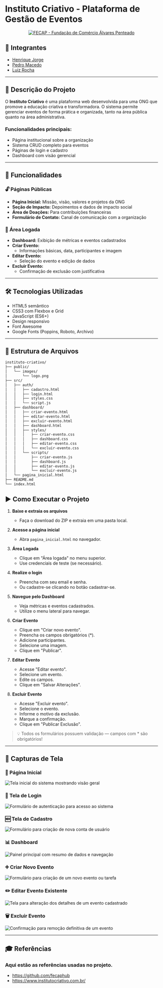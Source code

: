 # Instituto Criativo - Plataforma de Gestão de Eventos

<p align="center">
  <a href="https://www.fecap.br/">
    <img src="https://encrypted-tbn0.gstatic.com/images?q=tbn:ANd9GcRhZPrRa89Kma0ZZogxm0pi-tCn_TLKeHGVxywp-LXAFGR3B1DPouAJYHgKZGV0XTEf4AE&usqp=CAU" alt="FECAP - Fundação de Comércio Álvares Penteado">
  </a>
</p>

## 👥 Integrantes

- [Henrique Jorge](https://www.linkedin.com/in/henrique-jorge-2b977726b/)
- [Pedro Macedo](https://www.linkedin.com/in/pedro-augusto-da-silva-macedo-9a0200187/)
- [Luiz Rocha](https://www.linkedin.com/in/luiz-eduardo-souza-rocha-09aab2321/)

---

## 📝 Descrição do Projeto

O **Instituto Criativo** é uma plataforma web desenvolvida para uma ONG que promove a educação criativa e transformadora. O sistema permite gerenciar eventos de forma prática e organizada, tanto na área pública quanto na área administrativa.

### Funcionalidades principais:

- Página institucional sobre a organização
- Sistema CRUD completo para eventos
- Páginas de login e cadastro
- Dashboard com visão gerencial

---

## 🚀 Funcionalidades

### 🔓 Páginas Públicas

- **Página Inicial:** Missão, visão, valores e projetos da ONG
- **Seção de Impacto:** Depoimentos e dados de impacto social
- **Área de Doações:** Para contribuições financeiras
- **Formulário de Contato:** Canal de comunicação com a organização

### 🔐 Área Logada

- **Dashboard:** Exibição de métricas e eventos cadastrados
- **Criar Evento:** 
  - Informações básicas, data, participantes e imagem
- **Editar Evento:** 
  - Seleção do evento e edição de dados
- **Excluir Evento:** 
  - Confirmação de exclusão com justificativa

---

## 🛠️ Tecnologias Utilizadas

- HTML5 semântico
- CSS3 com Flexbox e Grid
- JavaScript (ES6+)
- Design responsivo
- Font Awesome
- Google Fonts (Poppins, Roboto, Archivo)

---

## 📁 Estrutura de Arquivos

```txt
instituto-criativo/
├── public/
│   └── images/
│       └── logo.png
├── src/
│   ├── auth/
│   │   ├── cadastro.html
│   │   ├── login.html
│   │   ├── styles.css
│   │   └── script.js
│   ├── dashboard/
│   │   ├── criar-evento.html
│   │   ├── editar-evento.html
│   │   ├── excluir-evento.html
│   │   ├── dashboard.html
│   │   ├── styles/
│   │   │   ├── criar-evento.css
│   │   │   ├── dashboard.css
│   │   │   ├── editar-evento.css
│   │   │   └── excluir-evento.css
│   │   └── scripts/
│   │       ├── criar-evento.js
│   │       ├── dashboard.js
│   │       ├── editar-evento.js
│   │       └── excluir-evento.js
│   └── pagina_inicial.html
├── README.md
└── index.html
```
## ▶️ Como Executar o Projeto

1. **Baixe e extraia os arquivos**
   - Faça o download do ZIP e extraia em uma pasta local.

2. **Acesse a página inicial**
   - Abra `pagina_inicial.html` no navegador.

3. **Área Logada**
   - Clique em "Área logada" no menu superior.
   - Use credenciais de teste (se necessário).
   
4. **Realize o login**
   - Preencha com seu email e senha.
   - Ou cadastre-se clicando no botão cadastrar-se.
     
5. **Navegue pelo Dashboard**
   - Veja métricas e eventos cadastrados.
   - Utilize o menu lateral para navegar.

6. **Criar Evento**
   - Clique em "Criar novo evento".
   - Preencha os campos obrigatórios (*).
   - Adicione participantes.
   - Selecione uma imagem.
   - Clique em "Publicar".

7. **Editar Evento**
   - Acesse "Editar evento".
   - Selecione um evento.
   - Edite os campos.
   - Clique em "Salvar Alterações".

8. **Excluir Evento**
   - Acesse "Excluir evento".
   - Selecione o evento.
   - Informe o motivo da exclusão.
   - Marque a confirmação.
   - Clique em "Publicar Exclusão".

> 💡 Todos os formulários possuem validação — campos com * são obrigatórios!

---

## 📸 Capturas de Tela

### 🔑 Página Inicial  
![Tela inicial do sistema mostrando visão geral](Imagens/imagem1.png)

### 📝 Tela de Login  
![Formulário de autenticação para acesso ao sistema](Imagens/imagem2.png)

### 🆕 Tela de Cadastro  
![Formulário para criação de nova conta de usuário](Imagens/imagem3.png)

### 📊 Dashboard  
![Painel principal com resumo de dados e navegação](Imagens/imagem4.png)

### ➕ Criar Novo Evento  
![Formulário para criação de um novo evento ou tarefa](Imagens/imagem5.png)

### ✏️ Editar Evento Existente  
![Tela para alteração dos detalhes de um evento cadastrado](Imagens/imagem6.png)

### 🗑️ Excluir Evento  
![Confirmação para remoção definitiva de um evento](Imagens/imagem7.png)


---

## 🎓 Referências
### Aqui estão as referências usadas no projeto.

- https://github.com/fecaphub
- https://www.institutocriativo.com.br/
